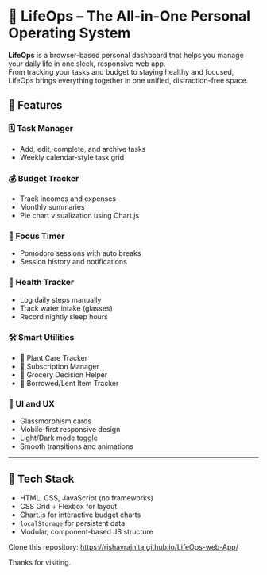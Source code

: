 # 🌟 LifeOps – The All-in-One Personal Operating System

**LifeOps** is a browser-based personal dashboard that helps you manage your daily life in one sleek, responsive web app.  
From tracking your tasks and budget to staying healthy and focused, LifeOps brings everything together in one unified, distraction-free space.



## 📌 Features

### 🗓️ Task Manager
- Add, edit, complete, and archive tasks
- Weekly calendar-style task grid

### 💰 Budget Tracker
- Track incomes and expenses
- Monthly summaries
- Pie chart visualization using Chart.js

### 🧘 Focus Timer
- Pomodoro sessions with auto breaks
- Session history and notifications

### 🏃 Health Tracker
- Log daily steps manually
- Track water intake (glasses)
- Record nightly sleep hours

### 🛠️ Smart Utilities
- 🌱 Plant Care Tracker
- 🧾 Subscription Manager
- 🛒 Grocery Decision Helper
- 🔁 Borrowed/Lent Item Tracker

### 🎨 UI and UX
- Glassmorphism cards
- Mobile-first responsive design
- Light/Dark mode toggle
- Smooth transitions and animations

---

## 🧠 Tech Stack

- HTML, CSS, JavaScript (no frameworks)
- CSS Grid + Flexbox for layout
- Chart.js for interactive budget charts
- `localStorage` for persistent data
- Modular, component-based JS structure

Clone this repository: https://rishavrajnita.github.io/LifeOps-web-App/

Thanks for visiting.

